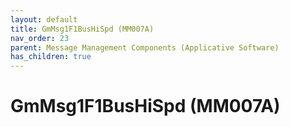 ```yaml
---
layout: default
title: GmMsg1F1BusHiSpd (MM007A)
nav_order: 23
parent: Message Management Components (Applicative Software)
has_children: true
---
```

# GmMsg1F1BusHiSpd (MM007A)
